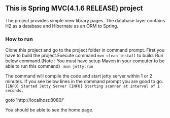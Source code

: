 ## This is Spring MVC(4.1.6 RELEASE) project
The project provides simple view library pages. The database layer contains H2 as a database and Hibernate as an ORM to Spring.
### How to run
Clone this project and go to the project folder in command prompt.
First you have to build the project.Execute command ``mvn clean install`` to build.
Run below command.(Note : You must have setup Maven in your comouter to be able to run this command)
`` mvn jetty:run``

The command will compile the code and start jetty server within 1 or 2 minutes.
If you see below lines in the command prompt you are good to go.
``[INFO] Started Jetty Server
[INFO] Starting scanner at interval of 1 seconds.``

goto 'http://localhost:8080/'

You should be able to see the home page.


